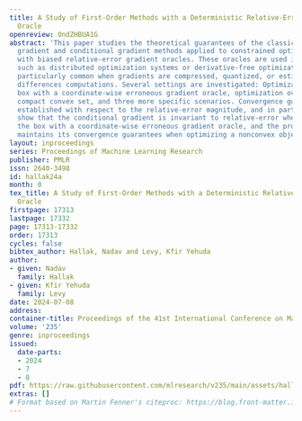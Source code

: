 ```yaml
---
title: A Study of First-Order Methods with a Deterministic Relative-Error Gradient
  Oracle
openreview: OndZHBUA1G
abstract: 'This paper studies the theoretical guarantees of the classical projected
  gradient and conditional gradient methods applied to constrained optimization problems
  with biased relative-error gradient oracles. These oracles are used in various settings,
  such as distributed optimization systems or derivative-free optimization, and are
  particularly common when gradients are compressed, quantized, or estimated via finite
  differences computations. Several settings are investigated: Optimization over the
  box with a coordinate-wise erroneous gradient oracle, optimization over a general
  compact convex set, and three more specific scenarios. Convergence guarantees are
  established with respect to the relative-error magnitude, and in particular, we
  show that the conditional gradient is invariant to relative-error when applied over
  the box with a coordinate-wise erroneous gradient oracle, and the projected gradient
  maintains its convergence guarantees when optimizing a nonconvex objective function.'
layout: inproceedings
series: Proceedings of Machine Learning Research
publisher: PMLR
issn: 2640-3498
id: hallak24a
month: 0
tex_title: A Study of First-Order Methods with a Deterministic Relative-Error Gradient
  Oracle
firstpage: 17313
lastpage: 17332
page: 17313-17332
order: 17313
cycles: false
bibtex_author: Hallak, Nadav and Levy, Kfir Yehuda
author:
- given: Nadav
  family: Hallak
- given: Kfir Yehuda
  family: Levy
date: 2024-07-08
address:
container-title: Proceedings of the 41st International Conference on Machine Learning
volume: '235'
genre: inproceedings
issued:
  date-parts:
  - 2024
  - 7
  - 8
pdf: https://raw.githubusercontent.com/mlresearch/v235/main/assets/hallak24a/hallak24a.pdf
extras: []
# Format based on Martin Fenner's citeproc: https://blog.front-matter.io/posts/citeproc-yaml-for-bibliographies/
---
```


